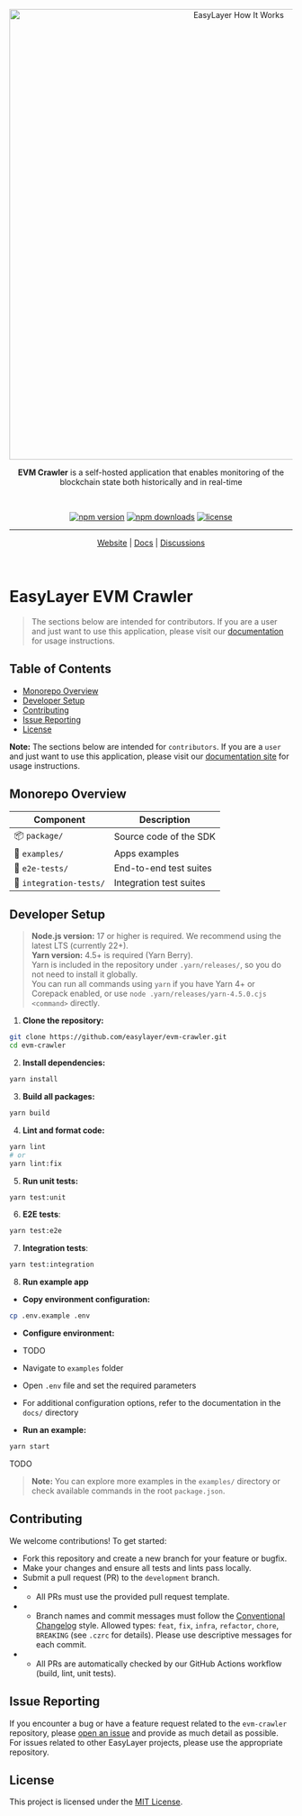 <p align=center>
  <img width="800" src="https://github.com/user-attachments/assets/96e47109-f9a3-47f6-87ed-ed5c3781c1a2" alt="EasyLayer How It Works"/>
</p>
<p align="center">
  <b>EVM Crawler</b> is a self-hosted application that enables monitoring of the blockchain state both historically and in real-time
</p>
<br>

<p align="center">
  <a href="https://www.npmjs.com/package/@easylayer/evm-crawler"><img alt="npm version" src="https://img.shields.io/npm/v/@easylayer/evm-crawler.svg?style=flat-square"></a>
  <a href="https://www.npmjs.com/package/@easylayer/evm-crawler"><img alt="npm downloads" src="https://img.shields.io/npm/dm/@easylayer/evm-crawler.svg?style=flat-square"></a>
  <a href="https://github.com/easylayer/evm-crawler/blob/master/LICENSE"><img alt="license" src="https://img.shields.io/github/license/easylayer/evm-crawler?style=flat-square"></a>
</p>

---

<p align="center">
  <a href="https://easylayer.io">Website</a> | <a href="https://easylayer.io/docs">Docs</a> | <a href="https://github.com/easylayer/core/discusstions">Discussions</a>
</p>

<br>

# EasyLayer EVM Crawler

> The sections below are intended for contributors. If you are a user and just want to use this application, please visit our [documentation](https://easylayer.io/docs) for usage instructions.

## Table of Contents
- [Monorepo Overview](#monorepo-overview)
- [Developer Setup](#developer-setup)
- [Contributing](#contributing)
- [Issue Reporting](#issue-reporting)
- [License](#license)

**Note:** The sections below are intended for `contributors`. If you are a `user` and just want to use this application, please visit our [documentation site](https://easylayer.io/docs) for usage instructions.

## Monorepo Overview

| Component           | Description                                                         |
|---------------------|---------------------------------------------------------------------|
| 📦 `package/`       | Source code of the SDK                                              |
| 🚀 `examples/`      | Apps examples                                                |
| 🧪 `e2e-tests/`     | End-to-end test suites                                              |
| 🔌 `integration-tests/` | Integration test suites                                     |

## Developer Setup

> <b>Node.js version:</b> 17 or higher is required. We recommend using the latest LTS (currently 22+).<br>
> <b>Yarn version:</b> 4.5+ is required (Yarn Berry).  
> Yarn is included in the repository under <code>.yarn/releases/</code>, so you do not need to install it globally.  
> You can run all commands using <code>yarn</code> if you have Yarn 4+ or Corepack enabled, or use <code>node .yarn/releases/yarn-4.5.0.cjs &lt;command&gt;</code> directly.

1. **Clone the repository:**
```bash
git clone https://github.com/easylayer/evm-crawler.git
cd evm-crawler
```

2. **Install dependencies:**
```bash
yarn install
```

3. **Build all packages:**
```bash
yarn build
```

4. **Lint and format code:**
```bash
yarn lint
# or
yarn lint:fix
```

5. **Run unit tests:**
```bash
yarn test:unit
```

6. **E2E tests**:
```bash
yarn test:e2e
```

7. **Integration tests**:
```bash
yarn test:integration
```

8. **Run example app**

- **Copy environment configuration:**
```bash
cp .env.example .env
```

- **Configure environment:**
- TODO
- Navigate to `examples` folder
- Open `.env` file and set the required parameters
- For additional configuration options, refer to the documentation in the `docs/` directory

- **Run an example:**
```bash
yarn start
```
TODO
> **Note:** You can explore more examples in the `examples/` directory or check available commands in the root `package.json`.

## Contributing

We welcome contributions! To get started:
- Fork this repository and create a new branch for your feature or bugfix.
- Make your changes and ensure all tests and lints pass locally.
- Submit a pull request (PR) to the `development` branch.
- - All PRs must use the provided pull request template.
- - Branch names and commit messages must follow the [Conventional Changelog](https://www.conventionalcommits.org/) style. Allowed types: `feat`, `fix`, `infra`, `refactor`, `chore`, `BREAKING` (see `.czrc` for details). Please use descriptive messages for each commit.
- - All PRs are automatically checked by our GitHub Actions workflow (build, lint, unit tests).

## Issue Reporting

If you encounter a bug or have a feature request related to the `evm-crawler` repository, please [open an issue](https://github.com/easylayer/evm-crawler/issues/new/choose) and provide as much detail as possible. For issues related to other EasyLayer projects, please use the appropriate repository.

## License

This project is licensed under the [MIT License](./package/LICENSE).

